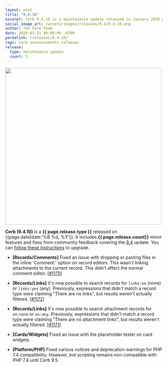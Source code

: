 ```yaml
---
layout: post
title: "9.4.10"
excerpt: Cerb 9.4.10 is a maintenance update released in January 2020 with 5 minor features and fixes from community feedback.
social_image_url: /assets/images/releases/9.4/9.4.10.png
author: The Cerb Team
date: 2020-01-31 00:00:00 -0700
permalink: /releases/9.4.10/
tags: cerb announcements releases
release:
  type: maintenance update
  count: 5
---
```


<div class="cerb-screenshot">
<img src="{{page.social_image_url}}" class="screenshot" width="500">
</div>

**Cerb (9.4.10)** is a **{{ page.release.type }}** released on {{page.date|date:'%B %d, %Y'}}. It includes **{{ page.release.count}}** minor features and fixes from community feedback covering the [9.4](/releases/9.4/) update.  You can [follow these instructions](/docs/upgrading/) to upgrade.

* **[Records/Comments]** Fixed an issue with dropping or pasting files in the inline 'Comment:' option on record editors. This wasn't linking attachments to the current record. This didn't affect the normal comment editor. [[#1170](https://github.com/jstanden/cerb/issues/1170)]

* **[Records/Links]** It's now possible to search records for `links:no` (none) or `links:yes` (any). Previously, expressions that didn't match a record type were claiming "There are no links", but results weren't actually filtered. [[#1172](https://github.com/jstanden/cerb/issues/1172)]

* **[Records/Links]** It's now possible to search attachment records for `on:none` or `on:any`. Previously, expressions that didn't match a record type were claiming "There are no attachment links", but results weren't actually filtered. [[#1171](https://github.com/jstanden/cerb/issues/1171)]

* **[Cards/Widgets]** Fixed an issue with the placeholder tester on card widgets.

* **[Platform/PHP]** Fixed various notices and deprecation warnings for PHP 7.4 compatibility. However, bot scripting remains non-compatible with PHP 7.4 until Cerb 9.5.

